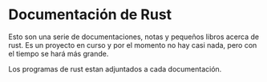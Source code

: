 # Documentación de Rust
Esto son una serie de documentaciones, notas y pequeños libros acerca de rust. Es un proyecto en curso y por el momento no hay casi nada, pero con el tiempo se hará más grande.

Los programas de rust estan adjuntados a cada documentación.
